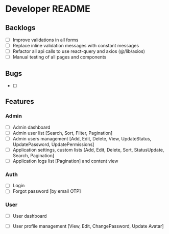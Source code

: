 # Developer README

## Backlogs
- [ ] Improve validations in all forms
- [ ] Replace inline validation messages with constant messages
- [ ] Refactor all api calls to use react-query and axios (@/lib/axios)
- [ ] Manual testing of all pages and components

## Bugs
- [ ]

## Features

### Admin
- [ ] Admin dashboard
- [ ] Admin user list [Search, Sort, Filter, Pagination]
- [ ] Admin users management [Add, Edit, Delete, View, UpdateStatus, UpdatePassword, UpdatePermissions]
- [ ] Application settings, custom lists [Add, Edit, Delete, Sort, StatusUpdate, Search, Pagination]
- [ ] Application logs list [Pagination] and content view

### Auth
- [ ] Login
- [ ] Forgot password [by email OTP]

### User
- [ ] User dashboard
- [ ] User profile management [View, Edit, ChangePassword, Update Avatar]

